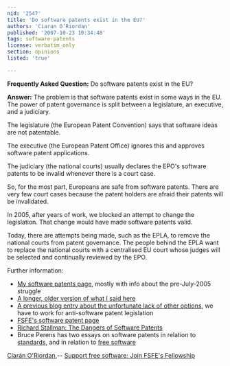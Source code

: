 ```yaml
---
nid: '2547'
title: 'Do software patents exist in the EU?'
authors: 'Ciaran O’Riordan'
published: '2007-10-23 10:34:48'
tags: software-patents
license: verbatim_only
section: opinions
listed: 'true'

---
```

**Frequently Asked Question:** Do software patents exist in the EU? 

**Answer:** The problem is that software patents exist in some ways in the EU.  The power of patent governance is split between a legislature, an executive, and a judiciary.

The legislature (the European Patent Convention) says that software ideas are not patentable.

The executive (the European Patent Office) ignores this and approves software patent applications.

The judiciary (the national courts) usually declares the EPO's software patents to be invalid whenever there is a court case.

So, for the most part, Europeans are safe from software patents.  There are very few court cases because the patent holders are afraid their patents will be invalidated.

In 2005, after years of work, we blocked an attempt to change the legislation. That change would have made software patents valid.

Today, there are attempts being made, such as the EPLA, to remove the national courts from patent governance.  The people behind the EPLA want to replace the national courts with a centralised EU court whose judges will be selected and continually reviewed by the EPO.

Further information:


* [My software patents page](http://ciaran.compsoc.com/software-patents.html), mostly with info about the pre-July-2005 struggle
* [A longer, older version of what I said here](http://fsfe.org/en/fellows/ciaran/ciaran_s_free_software_notes/the_future_of_the_patents_battle_and_the_july_12th_hearing)
* [A previous blog entry about the unfortunate lack of other options](http://fsfe.org/en/fellows/ciaran/ciaran_s_free_software_notes/4_ways_to_fight_software_patents_no), we have to work for anti-software patent legislation
* [FSFE's software patent page](http://www.fsfeurope.org/projects/swpat/)
* [Richard Stallman: The Dangers of Software Patents](http://www.ifso.ie/documents/rms-2004-05-24.html)
* Bruce Perens has two essays on software patents in relation to [standards](http://perens.com/Articles/PatentFarming.html), and in relation to [free software](http://perens.com/Articles/Patents.html)

[Ciarán O'Riordan](http://ciaran.compsoc.com/),-- [Support free software: Join FSFE's Fellowship](http://fsfe.org/join)

